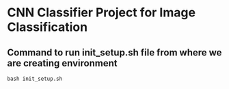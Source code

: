 # CNN Classifier Project for Image Classification

## Command to run init_setup.sh file from where we are creating environment
```
bash init_setup.sh
```
